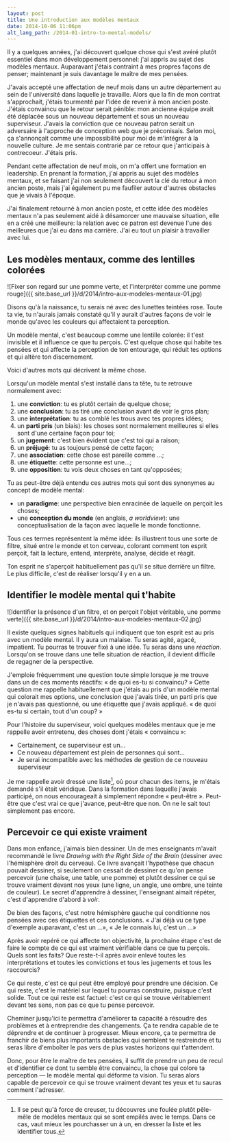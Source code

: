 ```yaml
---
layout: post
title: Une introduction aux modèles mentaux
date: 2014-10-06 11:06pm
alt_lang_path: /2014-01-intro-to-mental-models/
---
```


Il y a quelques années, j'ai découvert quelque chose qui s'est avéré plutôt essentiel dans mon développement personnel: j'ai appris au sujet des modèles mentaux. Auparavant j'étais contraint à mes propres façons de penser; maintenant je suis davantage le maître de mes pensées.

J'avais accepté une affectation de neuf mois dans un autre département au sein de l'université dans laquelle je travaille. Alors que la fin de mon contrat s'approchait, j'étais tourmenté par l'idée de revenir à mon ancien poste. J'étais convaincu que le retour serait pénible: mon ancienne équipe avait été déplacée sous un nouveau département et sous un nouveau superviseur. J'avais la conviction que ce nouveau patron serait un adversaire à l'approche de conception web que je préconisais. Selon moi, ça s'annonçait comme une impossibilité pour moi de m'intégrer à la nouvelle culture. Je me sentais contrarié par ce retour que j'anticipais à contrecoeur. J'étais pris.

Pendant cette affectation de neuf mois, on m'a offert une formation en leadership. En prenant la formation, j'ai appris au sujet des modèles mentaux, et se faisant j'ai non seulement découvert la clé du retour à mon ancien poste, mais j'ai également pu me faufiler autour d'autres obstacles que je vivais à l'époque.

J'ai finalement retourné à mon ancien poste, et cette idée des modèles mentaux n'a pas seulement aidé à désamorcer une mauvaise situation, elle en a créé une meilleure: la relation avec ce patron est devenue l'une des meilleures que j'ai eu dans ma carrière. J'ai eu tout un plaisir à travailler avec lui.

<!-- MORE -->

## Les modèles mentaux, comme des lentilles colorées

![Fixer son regard sur une pomme verte, et l'interpréter comme une pomme rouge]({{ site.base_url }}/d/2014/intro-aux-modeles-mentaux-01.jpg)

Disons qu'à la naissance, tu serais né avec des lunettes teintées rose. Toute ta vie, tu n'aurais jamais constaté qu'il y aurait d'autres façons de voir le monde qu'avec les couleurs qui affectaient ta perception.

Un modèle mental, c'est beaucoup comme une lentille colorée: il t'est invisible et il influence ce que tu perçois. C'est quelque chose qui habite tes pensées et qui affecte la perception de ton entourage, qui réduit tes options et qui altère ton discernement.

Voici d'autres mots qui décrivent la même chose.

Lorsqu'un modèle mental s'est installé dans ta tête, tu te retrouve normalement avec:

1. une **conviction**: tu es plutôt certain de quelque chose;
2. une **conclusion**: tu as tiré une conclusion avant de voir le gros plan;
3. une **interprétation**: tu as comblé les trous avec tes propres idées;
4. un **parti pris** (un biais): les choses sont normalement meilleures si elles sont d'une certaine façon pour toi;
5. un **jugement**: c'est bien évident que c'est toi qui a raison;
6. un **préjugé**: tu as toujours pensé de cette façon;
7. une **association**: cette chose est pareille comme ...;
8. une **étiquette**: cette personne est une...;
9. une **opposition**: tu vois deux choses en tant qu'opposées;

Tu as peut-être déjà entendu ces autres mots qui sont des synonymes au concept de modèle mental:

* un **paradigme**: une perspective bien enracinée de laquelle on perçoit les choses;
* une **conception du monde** (en anglais, *a worldview*): une conceptualisation de la façon avec laquelle le monde fonctionne.

Tous ces termes représentent la même idée: ils illustrent tous une sorte de filtre, situé entre le monde et ton cerveau, colorant comment ton esprit perçoit, fait la lecture, entend, interprète, analyse, décide et réagit.

Ton esprit ne s'aperçoit habituellement pas qu'il se situe derrière un filtre. Le plus difficile, c'est de réaliser lorsqu'il y en a un.

## Identifier le modèle mental qui t'habite

![Identifier la présence d'un filtre, et on perçoit l'objet véritable, une pomme verte]({{ site.base_url }}/d/2014/intro-aux-modeles-mentaux-02.jpg)

Il existe quelques signes habituels qui indiquent que ton esprit est au pris avec un modèle mental. Il y aura un malaise. Tu seras agité, agacé, impatient. Tu pourras te trouver fixé à une idée. Tu seras dans une _réaction_. Lorsqu'on se trouve dans une telle situation de réaction, il devient difficile de regagner de la perspective.

J'emploie fréquemment une question toute simple lorsque je me trouve dans un de ces moments réactifs: « de quoi es-tu si convaincu? » Cette question me rappelle habituellement que j'étais au pris d'un modèle mental qui colorait mes options, une conclusion que j'avais tirée, un parti pris que je n'avais pas questionné, ou une étiquette que j'avais appliqué. « de quoi es-tu si certain, tout d'un coup? »

Pour l'histoire du superviseur, voici quelques modèles mentaux que je me rappelle avoir entretenu, des choses dont j'étais « convaincu »:

* Certainement, ce superviseur est un...
* Ce nouveau département est plein de personnes qui sont...
* Je serai incompatible avec les méthodes de gestion de ce nouveau superviseur

Je me rappelle avoir dressé une liste[^liste], où pour chacun des items, je m'étais demandé s'il était véridique. Dans la formation dans laquelle j'avais participé, on nous encourageait à simplement répondre « peut-être ». Peut-être que c'est vrai ce que j'avance, peut-être que non. On ne le sait tout simplement pas encore.

[^liste]: Il se peut qu'à force de creuser, tu découvres une foulée plutôt pêle-mêle de modèles mentaux qui se sont empilés avec le temps. Dans ce cas, vaut mieux les pourchasser un à un, en dresser la liste et les identifier tous.

## Percevoir ce qui existe vraiment

Dans mon enfance, j'aimais bien dessiner. Un de mes enseignants m'avait recommandé le livre _Drawing with the Right Side of the Brain_ (dessiner avec l'hémisphère droit du cerveau). Ce livre avançait l'hypothèse que chacun pouvait dessiner, si seulement on cessait de dessiner ce qu'on pense percevoir (une chaise, une table, une pomme) et plutôt dessiner ce qui se trouve vraiment devant nos yeux (une ligne, un angle, une ombre, une teinte de couleur). Le secret d'apprendre à dessiner, l'enseignant aimait répéter, c'est d'apprendre d'abord à _voir_.

De bien des façons, c'est notre hémisphère gauche qui conditionne nos pensées avec ces étiquettes et ces conclusions. « J'ai déjà vu ce type d'exemple auparavant, c'est un ...», « Je le connais lui, c'est un ...»

Après avoir repéré ce qui affecte ton objectivité, la prochaine étape c'est de faire le compte de ce qui est vraiment vérifiable dans ce que tu perçois. Quels sont les faits? Que reste-t-il après avoir enlevé toutes les interprétations et toutes les convictions et tous les jugements et tous les raccourcis?

Ce qui reste, c'est ce qui peut être employé pour prendre une décision. Ce qui reste, c'est le matériel sur lequel tu pourras construire, puisque c'est solide. Tout ce qui reste est factuel: c'est ce qui se trouve véritablement devant tes sens, non pas ce que tu pense percevoir.

Cheminer jusqu'ici te permettra d'améliorer ta capacité à résoudre des problèmes et à entreprendre des changements. Ça te rendra capable de te déprendre et de continuer à progresser. Mieux encore, ça te permettra de franchir de biens plus importants obstacles qui semblent te restreindre et tu seras libre d'emboîter le pas vers de plus vastes horizons qui t'attendent.

Donc, pour être le maître de tes pensées, il suffit de prendre un peu de recul et d'identifier ce dont tu semble être convaincu, la chose qui colore ta perception &mdash; le modèle mental qui déforme ta vision. Tu seras alors capable de percevoir ce qui se trouve vraiment devant tes yeux et tu sauras comment l'adresser.

